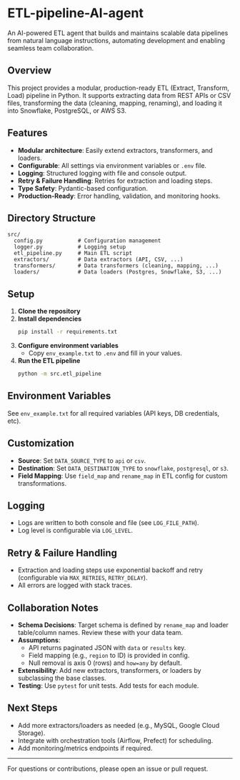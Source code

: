 # ETL-pipeline-AI-agent

An AI-powered ETL agent that builds and maintains scalable data pipelines from natural language instructions, automating development and enabling seamless team collaboration.

## Overview
This project provides a modular, production-ready ETL (Extract, Transform, Load) pipeline in Python. It supports extracting data from REST APIs or CSV files, transforming the data (cleaning, mapping, renaming), and loading it into Snowflake, PostgreSQL, or AWS S3.

## Features
- **Modular architecture**: Easily extend extractors, transformers, and loaders.
- **Configurable**: All settings via environment variables or `.env` file.
- **Logging**: Structured logging with file and console output.
- **Retry & Failure Handling**: Retries for extraction and loading steps.
- **Type Safety**: Pydantic-based configuration.
- **Production-Ready**: Error handling, validation, and monitoring hooks.

## Directory Structure
```
src/
  config.py           # Configuration management
  logger.py           # Logging setup
  etl_pipeline.py     # Main ETL script
  extractors/         # Data extractors (API, CSV, ...)
  transformers/       # Data transformers (cleaning, mapping, ...)
  loaders/            # Data loaders (Postgres, Snowflake, S3, ...)
```

## Setup
1. **Clone the repository**
2. **Install dependencies**
   ```bash
   pip install -r requirements.txt
   ```
3. **Configure environment variables**
   - Copy `env_example.txt` to `.env` and fill in your values.
4. **Run the ETL pipeline**
   ```bash
   python -m src.etl_pipeline
   ```

## Environment Variables
See `env_example.txt` for all required variables (API keys, DB credentials, etc).

## Customization
- **Source**: Set `DATA_SOURCE_TYPE` to `api` or `csv`.
- **Destination**: Set `DATA_DESTINATION_TYPE` to `snowflake`, `postgresql`, or `s3`.
- **Field Mapping**: Use `field_map` and `rename_map` in ETL config for custom transformations.

## Logging
- Logs are written to both console and file (see `LOG_FILE_PATH`).
- Log level is configurable via `LOG_LEVEL`.

## Retry & Failure Handling
- Extraction and loading steps use exponential backoff and retry (configurable via `MAX_RETRIES`, `RETRY_DELAY`).
- All errors are logged with stack traces.

## Collaboration Notes
- **Schema Decisions**: Target schema is defined by `rename_map` and loader table/column names. Review these with your data team.
- **Assumptions**:
  - API returns paginated JSON with `data` or `results` key.
  - Field mapping (e.g., `region` to ID) is provided in config.
  - Null removal is axis 0 (rows) and `how=any` by default.
- **Extensibility**: Add new extractors, transformers, or loaders by subclassing the base classes.
- **Testing**: Use `pytest` for unit tests. Add tests for each module.

## Next Steps
- Add more extractors/loaders as needed (e.g., MySQL, Google Cloud Storage).
- Integrate with orchestration tools (Airflow, Prefect) for scheduling.
- Add monitoring/metrics endpoints if required.

---
For questions or contributions, please open an issue or pull request.
